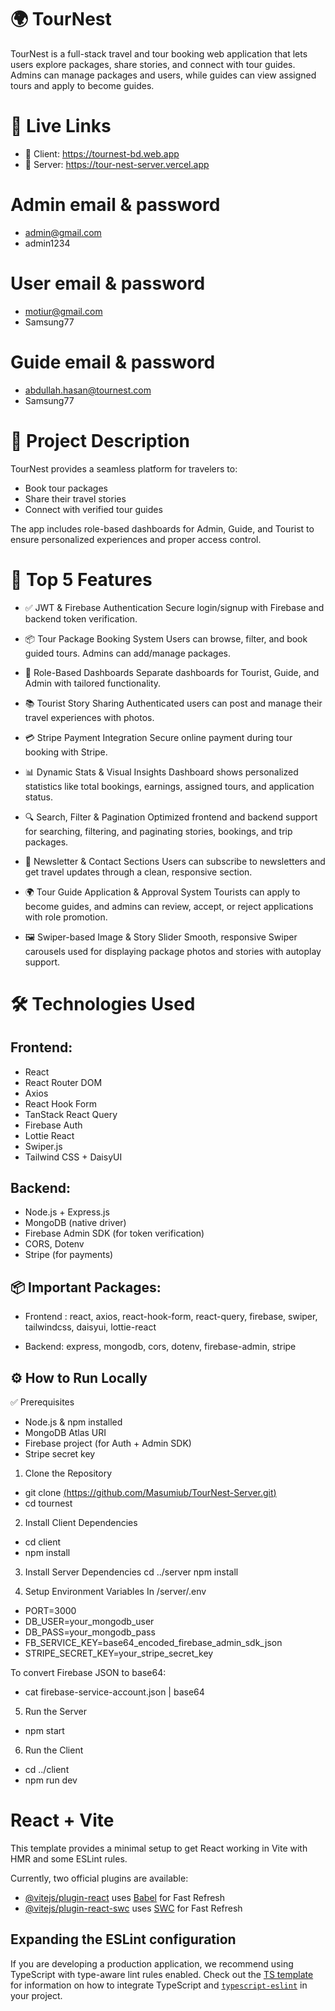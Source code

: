 # 🌍 TourNest

TourNest is a full-stack travel and tour booking web application that lets users explore packages, share stories, and connect with tour guides. Admins can manage packages and users, while guides can view assigned tours and apply to become guides.


# 🚀 Live Links

- 🔗 Client: https://tournest-bd.web.app
- 🔗 Server: https://tour-nest-server.vercel.app

# Admin email & password
- admin@gmail.com
- admin1234

# User email & password
- motiur@gmail.com
- Samsung77

# Guide email & password
- abdullah.hasan@tournest.com
- Samsung77


# 📝 Project Description
TourNest provides a seamless platform for travelers to:

- Book tour packages
- Share their travel stories
- Connect with verified tour guides

The app includes role-based dashboards for Admin, Guide, and Tourist to ensure personalized experiences and proper access control.


# 🌟 Top 5 Features
- ✅ JWT & Firebase Authentication
Secure login/signup with Firebase and backend token verification.

- 📦 Tour Package Booking System
Users can browse, filter, and book guided tours. Admins can add/manage packages.

- 👥 Role-Based Dashboards
Separate dashboards for Tourist, Guide, and Admin with tailored functionality.

- 📚 Tourist Story Sharing
Authenticated users can post and manage their travel experiences with photos.

- 💳 Stripe Payment Integration
Secure online payment during tour booking with Stripe.

- 📊 Dynamic Stats & Visual Insights
Dashboard shows personalized statistics like total bookings, earnings, assigned tours, and application status.

- 🔍 Search, Filter & Pagination
Optimized frontend and backend support for searching, filtering, and paginating stories, bookings, and trip packages.

- 📧 Newsletter & Contact Sections
Users can subscribe to newsletters and get travel updates through a clean, responsive section.

- 🌍 Tour Guide Application & Approval System
Tourists can apply to become guides, and admins can review, accept, or reject applications with role promotion.

- 🖼️ Swiper-based Image & Story Slider
Smooth, responsive Swiper carousels used for displaying package photos and stories with autoplay support.


# 🛠️ Technologies Used
## Frontend:
- React
- React Router DOM
- Axios
- React Hook Form
- TanStack React Query
- Firebase Auth
- Lottie React
- Swiper.js
- Tailwind CSS + DaisyUI


## Backend:
- Node.js + Express.js
- MongoDB (native driver)
- Firebase Admin SDK (for token verification)
- CORS, Dotenv
- Stripe (for payments)


## 📦 Important Packages:
- Frontend : react, axios, react-hook-form, react-query, firebase, swiper, tailwindcss, daisyui, lottie-react

- Backend: express, mongodb, cors, dotenv, firebase-admin, stripe


## ⚙️ How to Run Locally
✅ Prerequisites
- Node.js & npm installed
- MongoDB Atlas URI
- Firebase project (for Auth + Admin SDK)
- Stripe secret key

1. Clone the Repository
- git clone [(https://github.com/Masumiub/TourNest-Server.git)](https://github.com/Masumiub/TourNest-Server.git)
- cd tournest

2. Install Client Dependencies
- cd client
- npm install

3. Install Server Dependencies
cd ../server
npm install

4. Setup Environment Variables
In /server/.env
- PORT=3000
- DB_USER=your_mongodb_user
- DB_PASS=your_mongodb_pass
- FB_SERVICE_KEY=base64_encoded_firebase_admin_sdk_json
- STRIPE_SECRET_KEY=your_stripe_secret_key


To convert Firebase JSON to base64:
- cat firebase-service-account.json | base64


5. Run the Server
- npm start

6. Run the Client
- cd ../client
- npm run dev


# React + Vite

This template provides a minimal setup to get React working in Vite with HMR and some ESLint rules.

Currently, two official plugins are available:

- [@vitejs/plugin-react](https://github.com/vitejs/vite-plugin-react/blob/main/packages/plugin-react) uses [Babel](https://babeljs.io/) for Fast Refresh
- [@vitejs/plugin-react-swc](https://github.com/vitejs/vite-plugin-react/blob/main/packages/plugin-react-swc) uses [SWC](https://swc.rs/) for Fast Refresh

## Expanding the ESLint configuration

If you are developing a production application, we recommend using TypeScript with type-aware lint rules enabled. Check out the [TS template](https://github.com/vitejs/vite/tree/main/packages/create-vite/template-react-ts) for information on how to integrate TypeScript and [`typescript-eslint`](https://typescript-eslint.io) in your project.
